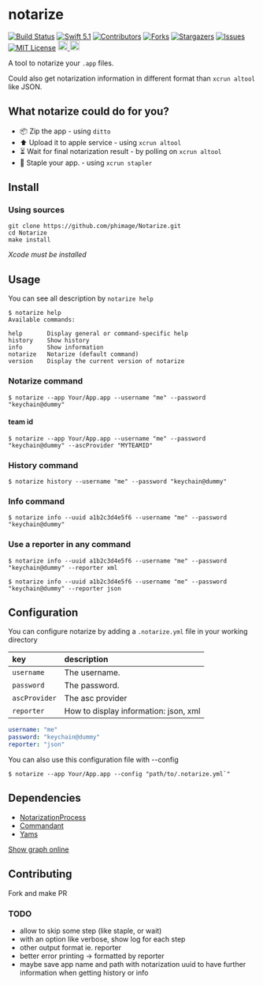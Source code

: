 # notarize
[![Build Status][build-shield]][build-url]
[![Swift 5.1][swift-shield]][swift-url]
[![Contributors][contributors-shield]][contributors-url]
[![Forks][forks-shield]][forks-url]
[![Stargazers][stars-shield]][stars-url]
[![Issues][issues-shield]][issues-url]
[![MIT License][license-shield]][license-url]
<a href="https://www.patreon.com/phimage">
<img src="https://c5.patreon.com/external/logo/become_a_patron_button.png" alt="Become a Patron!" height="20">
</a>
<a href="https://paypal.me/ericphimage">
<img src="https://buymecoffee.intm.org/img/button-paypal-white.png" alt="Buy me a coffee" height="20">
</a>

A tool to notarize your  `.app` files.

Could also get notarization information in different format than `xcrun altool` like JSON.

## What notarize could do for you?

- 📦 Zip the app - using `ditto`
- ⬆️ Upload it to apple service - using `xcrun altool`
- ⏳ Wait for final notarization result - by polling on `xcrun altool`
- 🧷 Staple your app. - using `xcrun stapler`

## Install

### Using sources

```
git clone https://github.com/phimage/Notarize.git
cd Notarize
make install
```
_Xcode must be installed_

## Usage

You can see all description by `notarize help`

```
$ notarize help
Available commands:

help       Display general or command-specific help
history    Show history
info       Show information
notarize   Notarize (default command)
version    Display the current version of notarize
```

### Notarize command

```
$ notarize --app Your/App.app --username "me" --password "keychain@dummy"
```

#### team id

```
$ notarize --app Your/App.app --username "me" --password "keychain@dummy" --ascProvider "MYTEAMID"
```

### History command

```
$ notarize history --username "me" --password "keychain@dummy"
```

### Info command

```
$ notarize info --uuid a1b2c3d4e5f6 --username "me" --password "keychain@dummy"
```

### Use a reporter in any command

```
$ notarize info --uuid a1b2c3d4e5f6 --username "me" --password "keychain@dummy" --reporter xml
```

```
$ notarize info --uuid a1b2c3d4e5f6 --username "me" --password "keychain@dummy" --reporter json
```
 
## Configuration

You can configure notarize by adding a `.notarize.yml` file in your working directory


| key                  | description                 |
|:---------------------|:--------------------------- |
| `username`           | The username.    |
| `password`           | The password.    |
| `ascProvider`        | The asc provider |
| `reporter`           | How to display information: json, xml |

```yaml
username: "me"
password: "keychain@dummy"
reporter: "json"
```

You can also use this configuration file with --config
```
$ notarize --app Your/App.app --config "path/to/.notarize.yml`"
```

## Dependencies

* [NotarizationProcess](https://github.com/phimage/NotarizeProcess)
* [Commandant](https://github.com/Carthage/Commandant)
* [Yams](https://github.com/jpsim/Yams)

[Show graph online](https://dreampuf.github.io/GraphvizOnline/#digraph%20DependenciesGraph%20%7B%0Anode%20%5Bshape%20%3D%20box%5D%0A%22%2FUsers%2Fphimage%2FNotarizeUI%2FNotarize%22%5Blabel%3D%22Notarize%5Cn%2FUsers%2Fphimage%2FNotarizeUI%2FNotarize%5Cnunspecified%22%5D%0A%22https%3A%2F%2Fgithub.com%2Fphimage%2FNotarizationInfo%22%5Blabel%3D%22NotarizationInfo%5Cnhttps%3A%2F%2Fgithub.com%2Fphimage%2FNotarizationInfo%5Cnunspecified%22%5D%0A%22%2FUsers%2Fphimage%2FNotarizeUI%2FNotarize%22%20-%3E%20%22https%3A%2F%2Fgithub.com%2Fphimage%2FNotarizationInfo%22%0A%22https%3A%2F%2Fgithub.com%2Fphimage%2FNotarizationAuditLog%22%5Blabel%3D%22NotarizationAuditLog%5Cnhttps%3A%2F%2Fgithub.com%2Fphimage%2FNotarizationAuditLog%5Cnunspecified%22%5D%0A%22%2FUsers%2Fphimage%2FNotarizeUI%2FNotarize%22%20-%3E%20%22https%3A%2F%2Fgithub.com%2Fphimage%2FNotarizationAuditLog%22%0A%22https%3A%2F%2Fgithub.com%2Fphimage%2FNotarizeProcess%22%5Blabel%3D%22NotarizeProcess%5Cnhttps%3A%2F%2Fgithub.com%2Fphimage%2FNotarizeProcess%5Cnunspecified%22%5D%0A%22%2FUsers%2Fphimage%2FNotarizeUI%2FNotarize%22%20-%3E%20%22https%3A%2F%2Fgithub.com%2Fphimage%2FNotarizeProcess%22%0A%22https%3A%2F%2Fgithub.com%2Fphimage%2FNotarizeProcess%22%5Blabel%3D%22NotarizeProcess%5Cnhttps%3A%2F%2Fgithub.com%2Fphimage%2FNotarizeProcess%5Cnunspecified%22%5D%0A%22https%3A%2F%2Fgithub.com%2Fphimage%2FNotarizationInfo%22%5Blabel%3D%22NotarizationInfo%5Cnhttps%3A%2F%2Fgithub.com%2Fphimage%2FNotarizationInfo%5Cnunspecified%22%5D%0A%22https%3A%2F%2Fgithub.com%2Fphimage%2FNotarizeProcess%22%20-%3E%20%22https%3A%2F%2Fgithub.com%2Fphimage%2FNotarizationInfo%22%0A%22https%3A%2F%2Fgithub.com%2Fphimage%2FNotarizationAuditLog%22%5Blabel%3D%22NotarizationAuditLog%5Cnhttps%3A%2F%2Fgithub.com%2Fphimage%2FNotarizationAuditLog%5Cnunspecified%22%5D%0A%22https%3A%2F%2Fgithub.com%2Fphimage%2FNotarizeProcess%22%20-%3E%20%22https%3A%2F%2Fgithub.com%2Fphimage%2FNotarizationAuditLog%22%0A%22https%3A%2F%2Fgithub.com%2FCarthage%2FCommandant.git%22%5Blabel%3D%22Commandant%5Cnhttps%3A%2F%2Fgithub.com%2FCarthage%2FCommandant.git%5Cn0.17.0%22%5D%0A%22%2FUsers%2Fphimage%2FNotarizeUI%2FNotarize%22%20-%3E%20%22https%3A%2F%2Fgithub.com%2FCarthage%2FCommandant.git%22%0A%22https%3A%2F%2Fgithub.com%2FCarthage%2FCommandant.git%22%5Blabel%3D%22Commandant%5Cnhttps%3A%2F%2Fgithub.com%2FCarthage%2FCommandant.git%5Cn0.17.0%22%5D%0A%22https%3A%2F%2Fgithub.com%2FQuick%2FQuick.git%22%5Blabel%3D%22Quick%5Cnhttps%3A%2F%2Fgithub.com%2FQuick%2FQuick.git%5Cn2.2.0%22%5D%0A%22https%3A%2F%2Fgithub.com%2FCarthage%2FCommandant.git%22%20-%3E%20%22https%3A%2F%2Fgithub.com%2FQuick%2FQuick.git%22%0A%22https%3A%2F%2Fgithub.com%2FQuick%2FQuick.git%22%5Blabel%3D%22Quick%5Cnhttps%3A%2F%2Fgithub.com%2FQuick%2FQuick.git%5Cn2.2.0%22%5D%0A%22https%3A%2F%2Fgithub.com%2FQuick%2FNimble.git%22%5Blabel%3D%22Nimble%5Cnhttps%3A%2F%2Fgithub.com%2FQuick%2FNimble.git%5Cn8.0.4%22%5D%0A%22https%3A%2F%2Fgithub.com%2FQuick%2FQuick.git%22%20-%3E%20%22https%3A%2F%2Fgithub.com%2FQuick%2FNimble.git%22%0A%22https%3A%2F%2Fgithub.com%2FQuick%2FNimble.git%22%5Blabel%3D%22Nimble%5Cnhttps%3A%2F%2Fgithub.com%2FQuick%2FNimble.git%5Cn8.0.4%22%5D%0A%22https%3A%2F%2Fgithub.com%2Fmattgallagher%2FCwlPreconditionTesting.git%22%5Blabel%3D%22CwlPreconditionTesting%5Cnhttps%3A%2F%2Fgithub.com%2Fmattgallagher%2FCwlPreconditionTesting.git%5Cn1.2.0%22%5D%0A%22https%3A%2F%2Fgithub.com%2FQuick%2FNimble.git%22%20-%3E%20%22https%3A%2F%2Fgithub.com%2Fmattgallagher%2FCwlPreconditionTesting.git%22%0A%22https%3A%2F%2Fgithub.com%2Fmattgallagher%2FCwlPreconditionTesting.git%22%5Blabel%3D%22CwlPreconditionTesting%5Cnhttps%3A%2F%2Fgithub.com%2Fmattgallagher%2FCwlPreconditionTesting.git%5Cn1.2.0%22%5D%0A%22https%3A%2F%2Fgithub.com%2Fmattgallagher%2FCwlCatchException.git%22%5Blabel%3D%22CwlCatchException%5Cnhttps%3A%2F%2Fgithub.com%2Fmattgallagher%2FCwlCatchException.git%5Cn1.2.0%22%5D%0A%22https%3A%2F%2Fgithub.com%2Fmattgallagher%2FCwlPreconditionTesting.git%22%20-%3E%20%22https%3A%2F%2Fgithub.com%2Fmattgallagher%2FCwlCatchException.git%22%0A%22https%3A%2F%2Fgithub.com%2FQuick%2FNimble.git%22%5Blabel%3D%22Nimble%5Cnhttps%3A%2F%2Fgithub.com%2FQuick%2FNimble.git%5Cn8.0.4%22%5D%0A%22https%3A%2F%2Fgithub.com%2FCarthage%2FCommandant.git%22%20-%3E%20%22https%3A%2F%2Fgithub.com%2FQuick%2FNimble.git%22%0A%22https%3A%2F%2Fgithub.com%2FQuick%2FNimble.git%22%5Blabel%3D%22Nimble%5Cnhttps%3A%2F%2Fgithub.com%2FQuick%2FNimble.git%5Cn8.0.4%22%5D%0A%22https%3A%2F%2Fgithub.com%2Fmattgallagher%2FCwlPreconditionTesting.git%22%5Blabel%3D%22CwlPreconditionTesting%5Cnhttps%3A%2F%2Fgithub.com%2Fmattgallagher%2FCwlPreconditionTesting.git%5Cn1.2.0%22%5D%0A%22https%3A%2F%2Fgithub.com%2FQuick%2FNimble.git%22%20-%3E%20%22https%3A%2F%2Fgithub.com%2Fmattgallagher%2FCwlPreconditionTesting.git%22%0A%22https%3A%2F%2Fgithub.com%2Fmattgallagher%2FCwlPreconditionTesting.git%22%5Blabel%3D%22CwlPreconditionTesting%5Cnhttps%3A%2F%2Fgithub.com%2Fmattgallagher%2FCwlPreconditionTesting.git%5Cn1.2.0%22%5D%0A%22https%3A%2F%2Fgithub.com%2Fmattgallagher%2FCwlCatchException.git%22%5Blabel%3D%22CwlCatchException%5Cnhttps%3A%2F%2Fgithub.com%2Fmattgallagher%2FCwlCatchException.git%5Cn1.2.0%22%5D%0A%22https%3A%2F%2Fgithub.com%2Fmattgallagher%2FCwlPreconditionTesting.git%22%20-%3E%20%22https%3A%2F%2Fgithub.com%2Fmattgallagher%2FCwlCatchException.git%22%0A%22https%3A%2F%2Fgithub.com%2Fjpsim%2FYams.git%22%5Blabel%3D%22Yams%5Cnhttps%3A%2F%2Fgithub.com%2Fjpsim%2FYams.git%5Cn2.0.0%22%5D%0A%22%2FUsers%2Fphimage%2FNotarizeUI%2FNotarize%22%20-%3E%20%22https%3A%2F%2Fgithub.com%2Fjpsim%2FYams.git%22%0A%22https%3A%2F%2Fgithub.com%2Fkylef%2FPathKit.git%22%5Blabel%3D%22PathKit%5Cnhttps%3A%2F%2Fgithub.com%2Fkylef%2FPathKit.git%5Cn1.0.0%22%5D%0A%22%2FUsers%2Fphimage%2FNotarizeUI%2FNotarize%22%20-%3E%20%22https%3A%2F%2Fgithub.com%2Fkylef%2FPathKit.git%22%0A%22https%3A%2F%2Fgithub.com%2Fkylef%2FPathKit.git%22%5Blabel%3D%22PathKit%5Cnhttps%3A%2F%2Fgithub.com%2Fkylef%2FPathKit.git%5Cn1.0.0%22%5D%0A%22https%3A%2F%2Fgithub.com%2Fkylef%2FSpectre.git%22%5Blabel%3D%22Spectre%5Cnhttps%3A%2F%2Fgithub.com%2Fkylef%2FSpectre.git%5Cn0.9.0%22%5D%0A%22https%3A%2F%2Fgithub.com%2Fkylef%2FPathKit.git%22%20-%3E%20%22https%3A%2F%2Fgithub.com%2Fkylef%2FSpectre.git%22%0A%7D)

## Contributing

Fork and make PR

### TODO

- allow to skip some step (like staple, or wait)
- with an option like verbose, show log for each step
- other output format ie. reporter
- better error printing -> formatted by reporter
- maybe save app name and path with notarization uuid to have further information when getting history or info

<!-- MARKDOWN LINKS & IMAGES -->
<!-- https://www.markdownguide.org/basic-syntax/#reference-style-links -->
[contributors-shield]: https://img.shields.io/github/contributors/phimage/Notarize.svg?style=flat
[contributors-url]: https://github.com/phimage/Notarize/graphs/contributors
[forks-shield]: https://img.shields.io/github/forks/phimage/Notarize.svg?style=flat
[forks-url]: https://github.com/phimage/Notarize/network/members
[stars-shield]: https://img.shields.io/github/stars/phimage/Notarize.svg?style=flat
[stars-url]: https://github.com/phimage/Notarize/stargazers
[issues-shield]: https://img.shields.io/github/issues/phimage/Notarize.svg?style=flat
[issues-url]: https://github.com/phimage/Notarize/issues
[license-shield]: https://img.shields.io/github/license/phimage/Notarize.svg?style=flat
[license-url]: https://github.com/phimage/Notarize/blob/master/LICENSE
[swift-shield]: https://img.shields.io/badge/Swift-5.1-orange.svg?style=flat
[swift-url]: https://developer.apple.com/swift/
[build-shield]: https://travis-ci.org/phimage/Notarize.svg?branch=master
[build-url]: https://travis-ci.org/phimage/Notarize
